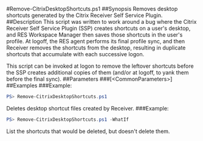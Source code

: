#Remove-CitrixDesktopShortcuts.ps1
##Synopsis
Removes desktop shortcuts generated by the Citrix Receiver Self Service Plugin.
##Description
This script was written to work around a bug where the Citrix Receiver Self Service Plugin (SSP) creates shortcuts on a user's desktop, and RES Workspace Manager then saves those shortcuts in the user's profile. At logoff, the RES agent performs its final profile sync, and then Receiver removes the shortcuts from the desktop, resulting in duplicate shortcuts that accumulate with each successive logon.

This script can be invoked at logon to remove the leftover shortcuts before the SSP creates additional copies of them (and/or at logoff, to yank them before the final sync).
##Parameters
###[&lt;CommonParameters&gt;]
##Examples
###Example:
```PowerShell
PS> Remove-CitrixDesktopShortcuts.ps1
```
Deletes desktop shortcut files created by Receiver.
###Example:
```PowerShell
PS> Remove-CitrixDesktopShortcuts.ps1 -WhatIf
```
List the shortcuts that would be deleted, but doesn't delete them.
